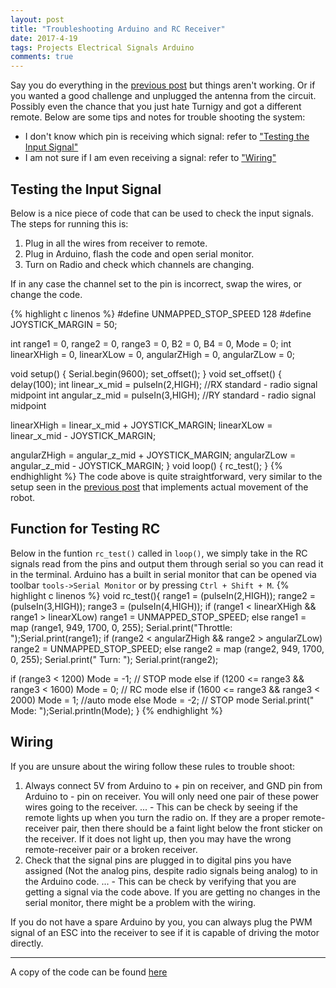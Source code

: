 ```yaml
---
layout: post
title: "Troubleshooting Arduino and RC Receiver"
date: 2017-4-19
tags: Projects Electrical Signals Arduino
comments: true
---
```

Say you do everything in the [previous post](http://c4coffee.ca/2017/04/17/Arduino-Driver.html) but things aren't working. Or if you wanted a good challenge and unplugged the antenna from the circuit. Possibly even the chance that you just hate Turnigy and got a different remote. Below are some tips and notes for trouble shooting the system:

- I don't know which pin is receiving which signal: refer to ["Testing the Input Signal"](#Testing)
- I am not sure if I am even receiving a signal: refer to ["Wiring"](#Wiring)


## <a name = "Testing"></a>Testing the Input Signal
Below is a nice piece of code that can be used to check the input signals. The steps for running this is:
1. Plug in all the wires from receiver to remote.
2. Plug in Arduino, flash the code and open serial monitor.
3. Turn on Radio and check which channels are changing.

If in any case the channel set to the pin is incorrect, swap the wires, or change the code.

{% highlight c linenos %}
#define UNMAPPED_STOP_SPEED 128
#define JOYSTICK_MARGIN = 50;

int range1 = 0, range2 = 0, range3 = 0, B2 = 0, B4 = 0, Mode = 0;
int linearXHigh = 0, linearXLow = 0, angularZHigh = 0, angularZLow = 0;

void setup() {
  Serial.begin(9600);
  set_offset();
}
void set_offset() {
  delay(100);
  int linear_x_mid = pulseIn(2,HIGH); //RX standard - radio signal midpoint
  int angular_z_mid = pulseIn(3,HIGH); //RY standard - radio signal midpoint

  linearXHigh = linear_x_mid + JOYSTICK_MARGIN;
  linearXLow = linear_x_mid - JOYSTICK_MARGIN;

  angularZHigh = angular_z_mid + JOYSTICK_MARGIN;
  angularZLow = angular_z_mid - JOYSTICK_MARGIN;
}
void loop() {
  rc_test();
}
{% endhighlight %}
The code above is quite straightforward, very similar to the setup seen in the [previous post](http://c4coffee.ca/2017/04/17/Arduino-Driver.html) that implements actual movement of the robot.

## Function for Testing RC
Below in the funtion `rc_test()` called in `loop()`, we simply take in the RC signals read from the pins and output them through serial so you can read it in the terminal. Arduino has a built in serial monitor that can be opened via toolbar `tools->Serial Monitor` or by pressing `Ctrl + Shift + M`.
{% highlight c linenos %}
void rc_test(){
  range1 = (pulseIn(2,HIGH));
  range2 = (pulseIn(3,HIGH));
  range3 = (pulseIn(4,HIGH));
    if (range1 < linearXHigh && range1 > linearXLow)
    range1 = UNMAPPED_STOP_SPEED;
  else
    range1 = map (range1, 949, 1700, 0, 255);
  Serial.print("Throttle: ");Serial.print(range1);
  if (range2 < angularZHigh && range2 > angularZLow)
    range2 = UNMAPPED_STOP_SPEED;
  else
    range2 = map (range2, 949, 1700, 0, 255);
    Serial.print(" Turn: "); Serial.print(range2);

  if (range3 < 1200)
    Mode = -1; // STOP mode
  else if (1200 <= range3 && range3 < 1600)
    Mode = 0; // RC mode
  else if (1600 <= range3 && range3 < 2000)
    Mode = 1; //auto mode
  else
    Mode = -2; // STOP mode
  Serial.print(" Mode: ");Serial.println(Mode);
}
{% endhighlight %}

## <a name = "Wiring"></a>Wiring

If you are unsure about the wiring follow these rules to trouble shoot:
1. Always connect 5V from Arduino to + pin on receiver, and GND pin from Arduino to - pin on receiver. You will only need one pair of these power wires going to the receiver.
... - This can be check by seeing if the remote lights up when you turn the radio on. If they are a proper remote-receiver pair, then there should be a faint light below the front sticker on the receiver. If it does not light up, then you may have the wrong remote-receiver pair or a broken receiver.
2. Check that the signal pins are plugged in to digital pins you have assigned (Not the analog pins, despite radio signals being analog) to in the Arduino code.
... - This can be check by verifying that you are getting a signal via the code above. If you are getting no changes in the serial monitor, there might be a problem with the wiring.

If you do not have a spare Arduino by you, you can always plug the PWM signal of an ESC into the receiver to see if it is capable of driving the motor directly.

---
A copy of the code can be found [here](https://gist.github.com/Dulluhan/263f37e77abf15455d012e6c37df23db)
